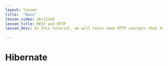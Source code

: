 ```yaml
---
layout: lesson
title:  "Quiz"
lesson_video: abc1234d
lesson_title: REST and HTTP
lesson_desc: In this tutorial, we will learn some HTTP concepts that have influenced REST.

---
```


<h1>Hibernate</h1>